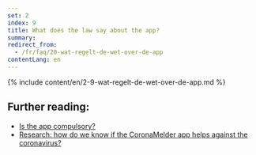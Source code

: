```yaml
---
set: 2
index: 9
title: What does the law say about the app?
summary: 
redirect_from: 
  - /fr/faq/20-wat-regelt-de-wet-over-de-app
contentLang: en
---
```

{% include content/en/2-9-wat-regelt-de-wet-over-de-app.md %}

## Further reading:

- [Is the app compulsory?](/{{page.lang}}/faq/2-7-is-de-app-verplicht)
- [Research: how do we know if the CoronaMelder app helps against the coronavirus?](/{{page.lang}}/faq/3-1-onderzoek-hoe-weten-we-of-coronamelder-helpt-tegen-corona)

